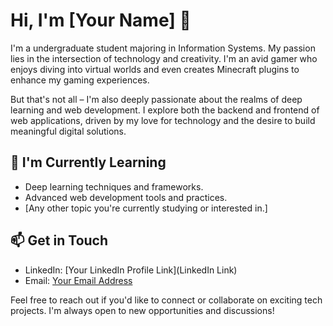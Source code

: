 # Hi, I'm [Your Name] 👋

I'm a undergraduate student majoring in Information Systems. My passion lies in the intersection of technology and creativity. I'm an avid gamer who enjoys diving into virtual worlds and even creates Minecraft plugins to enhance my gaming experiences. 

But that's not all – I'm also deeply passionate about the realms of deep learning and web development. I explore both the backend and frontend of web applications, driven by my love for technology and the desire to build meaningful digital solutions.

## 🌱 I'm Currently Learning
- Deep learning techniques and frameworks.
- Advanced web development tools and practices.
- [Any other topic you're currently studying or interested in.]

## 📫 Get in Touch
- LinkedIn: [Your LinkedIn Profile Link](LinkedIn Link)
- Email: [Your Email Address](mailto:youremail@example.com)

Feel free to reach out if you'd like to connect or collaborate on exciting tech projects. I'm always open to new opportunities and discussions!
